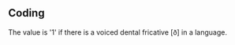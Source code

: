 # [](ParameterTable?__template__=property.md&property=Name#cldf:UT162)

[](ExampleTable?example_id=1&with_internal_ref_link#cldf:UT162-1)

[](ExampleTable?example_id=2&with_internal_ref_link#cldf:UT162-2)

## Coding

The value is '1' if there is a voiced dental fricative [ð] in a language.
